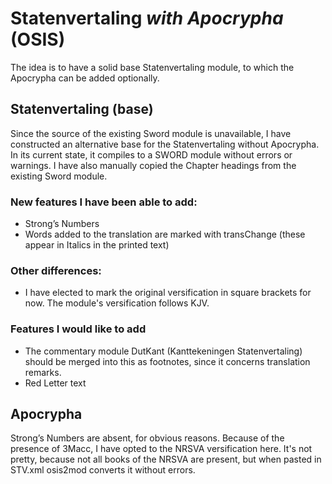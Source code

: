 # Statenvertaling *with Apocrypha* (OSIS)

The idea is to have a solid base Statenvertaling module, to which the Apocrypha can be added optionally.

## Statenvertaling (base)
Since the source of the existing Sword module is unavailable, I have constructed an alternative base for the Statenvertaling without Apocrypha. In its current state, it compiles to a SWORD module without errors or warnings. I have also manually copied the Chapter headings from the existing Sword module.

### New features I have been able to add:
* Strong’s Numbers
* Words added to the translation are marked with transChange (these appear in Italics in the printed text)

### Other differences:
* I have elected to mark the original versification in square brackets for now. The module's versification follows KJV.

### Features I would like to add
* The commentary module DutKant (Kanttekeningen Statenvertaling) should be merged into this as footnotes, since it concerns translation remarks.
* Red Letter text

## Apocrypha
Strong’s Numbers are absent, for obvious reasons. Because of the presence of 3Macc, I have opted to the NRSVA versification here. It's not pretty, because not all books of the NRSVA are present, but when pasted in STV.xml osis2mod converts it without errors.
